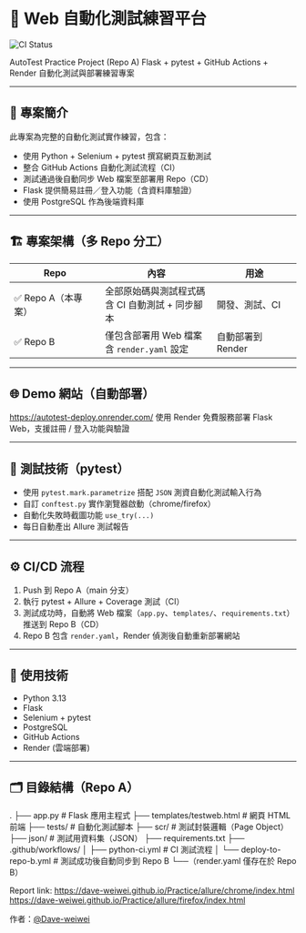 # 🧪 Web 自動化測試練習平台

![CI Status](https://github.com/Dave-weiwei/Practice/actions/workflows/python-ci.yml/badge.svg)

AutoTest Practice Project (Repo A)
Flask + pytest + GitHub Actions + Render 自動化測試與部署練習專案

---

## 📌 專案簡介
此專案為完整的自動化測試實作練習，包含：
- 使用 Python + Selenium + pytest 撰寫網頁互動測試
- 整合 GitHub Actions 自動化測試流程（CI）
- 測試通過後自動同步 Web 檔案至部署用 Repo（CD）
- Flask 提供簡易註冊／登入功能（含資料庫驗證）
- 使用 PostgreSQL 作為後端資料庫

---

## 🏗️ 專案架構（多 Repo 分工）
| Repo | 內容 | 用途 |
|------|------|------|
| ✅ Repo A（本專案） | 全部原始碼與測試程式碼<br>含 CI 自動測試 + 同步腳本 | 開發、測試、CI |
| ✅ Repo B           | 僅包含部署用 Web 檔案<br>含 `render.yaml` 設定 | 自動部署到 Render |

---

## 🌐 Demo 網站（自動部署）
https://autotest-deploy.onrender.com/
使用 Render 免費服務部署 Flask Web，支援註冊 / 登入功能與驗證

---

## 🧪 測試技術（pytest）
- 使用 `pytest.mark.parametrize` 搭配 `JSON` 測資自動化測試輸入行為
- 自訂 `conftest.py` 實作瀏覽器啟動（chrome/firefox）
- 自動化失敗時截圖功能 `use_try(...)`
- 每日自動產出 Allure 測試報告

---

## ⚙️ CI/CD 流程
1. Push 到 Repo A（main 分支）
2. 執行 pytest + Allure + Coverage 測試（CI）
3. 測試成功時，自動將 Web 檔案（`app.py`、`templates/`、`requirements.txt`）推送到 Repo B（CD）
4. Repo B 包含 `render.yaml`，Render 偵測後自動重新部署網站

---

## 🧰 使用技術
- Python 3.13
- Flask
- Selenium + pytest
- PostgreSQL
- GitHub Actions
- Render (雲端部署)

---

## 🗂️ 目錄結構（Repo A）
.
├── app.py                   # Flask 應用主程式
├── templates/testweb.html   # 網頁 HTML 前端
├── tests/                   # 自動化測試腳本
├── scr/                     # 測試封裝邏輯（Page Object）
├── json/                    # 測試用資料集（JSON）
├── requirements.txt
├── .github/workflows/
│   ├── python-ci.yml        # CI 測試流程
│   └── deploy-to-repo-b.yml # 測試成功後自動同步到 Repo B
└──（render.yaml 僅存在於 Repo B）

Report link:
https://dave-weiwei.github.io/Practice/allure/chrome/index.html
https://dave-weiwei.github.io/Practice/allure/firefox/index.html

作者：[@Dave-weiwei](https://github.com/Dave-weiwei)